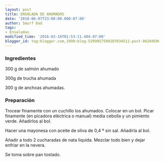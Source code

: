 ```yaml
---
layout: post
title: ENSALADA DE AHUMADOS
date: '2010-06-07T23:00:00.000-07:00'
author: Smurf Dad
tags:
- Ensaladas
modified_time: '2016-03-16T01:53:11.404-07:00'
blogger_id: tag:blogger.com,1999:blog-5299957599287034512.post-862045960415382389
---
```


<h3>Ingredientes</h3>

300 g de salmón ahumado

300g de trucha ahumada

300 g de anchoas ahumadas.

<h3>Preparación</h3>

Trocear finamente con un cuchillo los ahumados. Colocar en un bol. Picar finamente (en picadora eléctrica o manual) media cebolla y un pimiento verde. Añadirlos al bol.

Hacer una mayonesa con aceite de oliva de 0,4 &ordm; sin sal.  Añadirla al bol.

Añadir a todo 2 cucharadas de nata liquida. Mezclar todo bien y dejar enfriar en la nevera.

Se toma sobre pan tostado.

